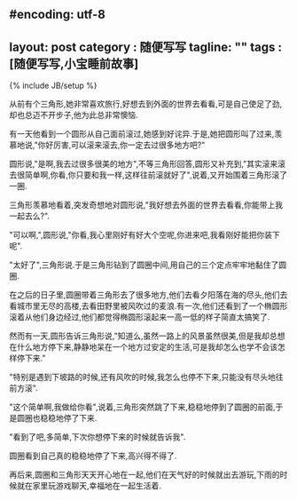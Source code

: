 #encoding: utf-8
---
layout: post
category : 随便写写
tagline: ""
tags : [随便写写,小宝睡前故事]
---
{% include JB/setup %}

从前有个三角形,她非常喜欢旅行,好想去到外面的世界去看看,可是自己使足了劲,却也总迈不开步子,他为此总非常懊恼.

有一天他看到一个圆形从自己面前滚过,她感到好诧异.于是,她把圆形叫了过来,羡慕地说,"你好厉害,可以滚来滚去,你一定去过很多地方吧?"

圆形说,"是啊,我去过很多很美的地方",不等三角形回答,圆形又补充到,"其实滚来滚去很简单啊,你看,你只要和我一样,这样往前滚就好了",说着,又开始围着三角形滚了一圈.

三角形羡慕地看着,突发奇想地对圆形说,"我好想去外面的世界去看看,你能带上我一起去么?".

"可以啊,",圆形说,"你看,我心里刚好有好大个空呢,你进来吧,我看刚好能把你装下呢".

"太好了",三角形说.于是三角形钻到了圆圈中间,用自己的三个定点牢牢地黏住了圆圈.

在之后的日子里,圆圈带着三角形去了很多地方,他们去看夕阳落在海的尽头,他们去看城市里无尽的高楼,去看田野里被风吹过的麦浪.有一次,他们还看到了一个椭圆形滚着从他们身边经过,他们都觉得椭圆形滚起来一高一低的样子简直太搞笑了.

然而有一天,圆形告诉三角形说,"知道么,虽然一路上的风景虽然很美,但是我却总想在什么地方停下来,静静地呆在一个地方过安定的生活,可是我却怎么也学不会该怎样停下来."

"特别是遇到下坡路的时候,还有风吹的时候,我怎么也停不下来,只能没有尽头地往前方滚".

"这个简单啊,我做给你看",说着,三角形突然跳了下来,稳稳地停到了圆圈的前面,于是圆圈也稳稳地停了下来.

"看到了吧,多简单,下次你想停下来的时候就告诉我".

圆圈看到自己真的稳稳地停了下来,高兴得不得了.

再后来,圆圈和三角形天天开心地在一起,他们在天气好的时候就出去游玩,下雨的时候就在家里玩游戏聊天,幸福地在一起生活着.
